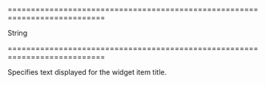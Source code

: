 <!--**
/*-------------------------------------------
    Auto-generated file. Do not modify.
-------------------------------------------

**-->
===========================================================================
<!--type-->String<!--/type-->
===========================================================================

<!--shortDescription-->
Specifies text displayed for the widget item title.
<!--/shortDescription-->

<!--fullDescription-->

<!--/fullDescription-->